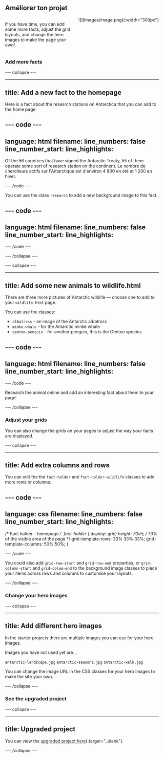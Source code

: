 ## Améliorer ton projet

<div style="display: flex; flex-wrap: wrap">
<div style="flex-basis: 200px; flex-grow: 1; margin-right: 15px;">

If you have time, you can add some more facts, adjust the grid layouts, and change the hero images to make the page your own!

</div>
<div>
![](images/image.png){:width="300px"}
</div>
</div>

### Add more facts

\--- collapse ---

---

## title: Add a new fact to the homepage

Here is a fact about the research stations on Antarctica that you can add to the home page.

## --- code ---

language: html
filename:
line_numbers: false
line_number_start:
line_highlights:
-----------------------------------------------------

<p>Of the 56 countries that have signed the Antarctic Treaty, 55 of them operate some sort of research station on the continent. Le nombre de chercheurs actifs sur l'Antarctique est d'environ 4 800 en été et 1 200 en hiver.</p>

\--- /code ---

You can use the class `research` to add a new background image to this fact.

## --- code ---

language: html
filename:
line_numbers: false
line_number_start:
line_highlights:
-----------------------------------------------------

<span class="fact-card research">

</span>

\--- /code ---

\--- /collapse ---

\--- collapse ---

---

## title: Add some new animals to wildlife.html

There are three more pictures of Antarctic wildlife — choose one to add to your `wildlife.html` page.

You can use the classes:

- `albatross` - an image of the Antarctic albatross
- `minke-whale` - for the Antarctic minke whale
- `gentoo-penguin` - for another penguin, this is the Gentoo species

## --- code ---

language: html
filename:
line_numbers: false
line_number_start:
line_highlights:
-----------------------------------------------------

<span class="fact-card albatross">

</span>

\--- /code ---

Research the animal online and add an interesting fact about them to your page!

\--- /collapse ---

### Adjust your grids

You can also change the grids on your pages to adjust the way your facts are displayed.

\--- collapse ---

---

## title: Add extra columns and rows

You can edit the the `fact-holder` and `fact-holder-wildlife` classes to add more rows or columns.

## --- code ---

language: css
filename:
line_numbers: false
line_number_start:
line_highlights:
-----------------------------------------------------

/\* Fact holder - homepage _/
.fact-holder {
display: grid;
height: 70vh; /_ 70% of the visible area of the page \*/
grid-template-rows: 33% 33% 33%;
grid-template-columns: 50% 50%;
}

\--- /code ---

You could also add `grid-row-start` and `grid-row-end` properties, or `grid-column-start` and `grid-colum-end` to the background image classes to place your items across rows and columns to customise your layouts.

\--- /collapse ---

### Change your hero images

\--- collapse ---

---

## title: Add different hero images

In the starter projects there are multiple images you can use for your hero images.

Images you have not used yet are...

`antarctic-landscape.jpg`
`antarctic-seasons.jpg`
`antarctic-walk.jpg`

You can change the image URL in the CSS classes for your hero images to make the site your own.

\--- /collapse ---

### See the upgraded project

\--- collapse ---

---

## title: Upgraded project

You can view the [upgraded project here](https://editor.raspberrypi.org/en/projects/welcome-to-antartica-upgraded){:target="_blank"}.

\--- /collapse ---

